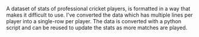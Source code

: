 A dataset of stats of professional cricket players, is formatted in a way that makes it difficult to use. I've converted the data which has multiple lines per player into a single-row per player. The data is converted with a python script and can be reused to update the stats as more matches are played.
